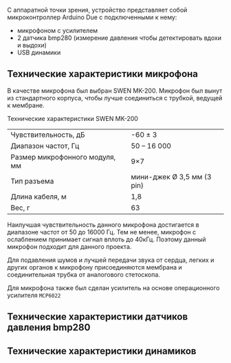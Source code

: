 С аппаратной точки зрения, устройство представляет собой микроконтроллер Arduino Due с подключенными к нему:
- микрофоном с усилителем
- 2 датчика bmp280 (измерение давления чтобы детектировать вдохи и выдохи)
- USB динамики

## Технические характеристики микрофона
В качестве микрофона был выбран SWEN MK-200. Микрофон был вынут из стандартного корпуса, чтобы лучше соединиться с трубкой, ведущей к мембране.

Технические характеристики SWEN MK-200

|||
|-|-|
|Чувствительность, дБ           | -60 ± 3                    |
|Диапазон частот, Гц            | 50 – 16 000                |
|Размер микрофонного модуля, мм | 9×7                        |
|Тип разъема                    | мини-джек Ø 3,5 мм (3 pin) |
|Длина кабеля, м                | 1,8                        |
|Вес, г                         | 63                         |

Наилучшая чувствительность данного микрофона достигается в диапазоне частот от 50 до 16000 Гц. Тем не менее, микрофон с ослаблением принимает сигнал вплоть до 40кГц. Поэтому данный микрофон подходит для данного проекта.

Для подавления шумов и лучшей передачи звука от сердца, легких и других органов к микрофону присоединяются мембрана и соединительная трубка от аналогового стетоскопа.

Для микрофона также был сделан усилитель на основе операционного усилителя `MCP6022`

## Технические характеристики датчиков давления bmp280

## Технические характеристики динамиков
